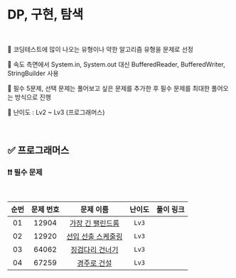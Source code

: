 # DP, 구현, 탐색

<br/>

📌 코딩테스트에 많이 나오는 유형이나 약한 알고리즘 유형을 문제로 선정

📌 속도 측면에서 System.in, System.out 대신 BufferedReader, BufferedWriter, StringBuilder 사용

📌 필수 5문제, 선택 문제는 풀어보고 싶은 문제를 추가한 후 필수 문제를 최대한 풀어오는 방식으로 진행

📌 난이도 : Lv2 ~ Lv3 (프로그래머스)

<br/>

## ✅ 프로그래머스

### ❗❗ 필수 문제

<br/>

순번 | 문제 번호 | 문제 이름 | 난이도 | 풀이 링크
:---: | :---: | :---: | :---: | :---: 
01 | 12904 | [가장 긴 팰린드롬](https://school.programmers.co.kr/learn/courses/30/lessons/12904) | ```Lv3``` | []()
02 | 12920 | [선입 선출 스케줄링](https://school.programmers.co.kr/learn/courses/30/lessons/12920) | ```Lv3``` | []()
03 | 64062 | [징검다리 건너기](https://school.programmers.co.kr/learn/courses/30/lessons/64062) | ```Lv3``` | []()
04 | 67259 | [경주로 건설](https://school.programmers.co.kr/learn/courses/30/lessons/67259) | ```Lv3``` | []()